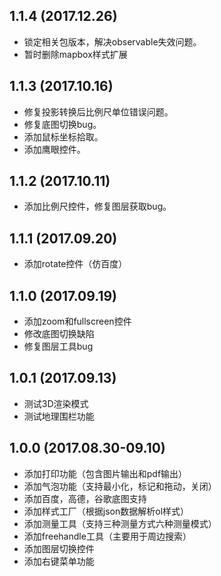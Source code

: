 ## 1.1.4 (2017.12.26)

* 锁定相关包版本，解决observable失效问题。
* 暂时删除mapbox样式扩展

## 1.1.3 (2017.10.16)

* 修复投影转换后比例尺单位错误问题。
* 修复底图切换bug。
* 添加鼠标坐标拾取。
* 添加鹰眼控件。

## 1.1.2 (2017.10.11)

* 添加比例尺控件，修复图层获取bug。

## 1.1.1 (2017.09.20)

* 添加rotate控件（仿百度）

## 1.1.0 (2017.09.19)

* 添加zoom和fullscreen控件
* 修改底图切换缺陷
* 修复图层工具bug

## 1.0.1 (2017.09.13)

* 测试3D渲染模式
* 测试地理围栏功能

## 1.0.0 (2017.08.30-09.10)

* 添加打印功能（包含图片输出和pdf输出）
* 添加气泡功能（支持最小化，标记和拖动，关闭）
* 添加百度，高德，谷歌底图支持
* 添加样式工厂（根据json数据解析ol样式）
* 添加测量工具（支持三种测量方式六种测量模式）
* 添加freehandle工具（主要用于周边搜索）
* 添加图层切换控件
* 添加右键菜单功能
